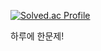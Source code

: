 [![Solved.ac Profile](http://mazassumnida.wtf/api/v2/generate_badge?boj=jooin2000)](https://solved.ac/jooin2000/)

하루에 한문제!

